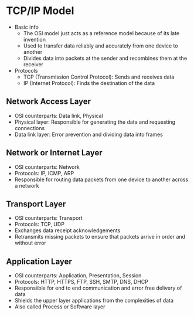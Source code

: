 # TCP/IP Model
- Basic info
  - The OSI model just acts as a reference model because of its late invention
  - Used to transfer data reliably and accurately from one device to another
  - Divides data into packets at the sender and recombines them at the receiver
- Protocols
  - TCP (Transmission Control Protocol): Sends and receives data
  - IP (Internet Protocol): Finds the destination of the data

## Network Access Layer
- OSI counterparts: Data link, Physical
- Physical layer: Responsible for generating the data and requesting connections
- Data link layer: Error prevention and dividing data into frames

## Network or Internet Layer
- OSI counterparts: Network
- Protocols: IP, ICMP, ARP
- Responsible for routing data packets from one device to another across a network

## Transport Layer
- OSI counterparts: Transport
- Protocols: TCP, UDP
- Exchanges data receipt acknowledgements
- Retransmits missing packets to ensure that packets arrive in order and without error

## Application Layer
- OSI counterparts: Application, Presentation, Session
- Protocols: HTTP, HTTPS, FTP, SSH, SMTP, DNS, DHCP
- Responsiible for end to end communication and error free delivery of data
- Shields the upper layer applications from the complexities of data
- Also called Process or Software layer
